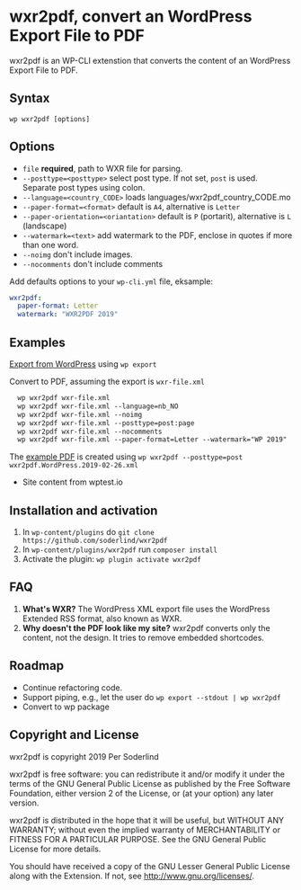 # wxr2pdf, convert an WordPress Export File to PDF

wxr2pdf is an WP-CLI extenstion that converts the content of an WordPress Export File to PDF.

## Syntax

`wp wxr2pdf [options]`

## Options
- `file` **required**, path to WXR file for parsing.
- `--posttype=<posttype>` select post type. If not set, `post` is used. Separate post types using colon.
- `--language=<country_CODE>` loads languages/wxr2pdf_country_CODE.mo
- `--paper-format=<format>` default is `A4`, alternative is `Letter`
- `--paper-orientation=<oriantation>` default is `P` (portarit), alternative is `L` (landscape)
- `--watermark=<text>` add watermark to the PDF, enclose in quotes if more than one word.
- `--noimg` don't include images.
- `--nocomments` don't include comments

Add defaults options to your `wp-cli.yml` file, eksample:

```yml
wxr2pdf:
  paper-format: Letter
  watermark: "WXR2PDF 2019"
```

## Examples

[Export from WordPress](https://developer.wordpress.org/cli/commands/export/) using `wp export`

Convert to PDF, assuming the export is `wxr-file.xml`

```txt
  wp wxr2pdf wxr-file.xml
  wp wxr2pdf wxr-file.xml --language=nb_NO
  wp wxr2pdf wxr-file.xml --noimg
  wp wxr2pdf wxr-file.xml --posttype=post:page
  wp wxr2pdf wxr-file.xml --nocomments
  wp wxr2pdf wxr-file.xml --paper-format=Letter --watermark="WP 2019"
```

The [example PDF](https://github.com/soderlind/wxr2pdf/raw/master/wxr2pdf-example.pdf) is created using `wp wxr2pdf --posttype=post wxr2pdf.WordPress.2019-02-26.xml`
- Site content from wptest.io

## Installation and activation

1. In `wp-content/plugins` do `git clone https://github.com/soderlind/wxr2pdf`
1. In `wp-content/plugins/wxr2pdf` run `composer install`
1. Activate the plugin: `wp plugin activate wxr2pdf`

## FAQ

1. **What's WXR?** The WordPress XML export file uses the WordPress Extended RSS format, also known as WXR.
1. **Why doesn't the PDF look like my site?** wxr2pdf converts only the content, not the design. It tries to remove embedded shortcodes.

## Roadmap

- Continue refactoring code.
- Support piping, e.g., let the user do `wp export --stdout | wp wxr2pdf`
- Convert to wp package

## Copyright and License

wxr2pdf is copyright 2019 Per Soderlind

wxr2pdf is free software: you can redistribute it and/or modify it under the terms of the GNU General Public License as published by the Free Software Foundation, either version 2 of the License, or (at your option) any later version.

wxr2pdf is distributed in the hope that it will be useful, but WITHOUT ANY WARRANTY; without even the implied warranty of MERCHANTABILITY or FITNESS FOR A PARTICULAR PURPOSE. See the GNU General Public License for more details.

You should have received a copy of the GNU Lesser General Public License along with the Extension. If not, see http://www.gnu.org/licenses/.
